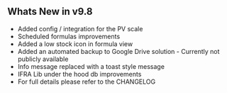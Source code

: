 Whats New in v9.8
--------------------------
- Added config / integration for the PV scale
- Scheduled formulas improvements
- Added a low stock icon in formula view
- Added an automated backup to Google Drive solution - Currently not publicly available
- Info message replaced with a toast style message
- IFRA Lib under the hood db improvements
- For full details please refer to the CHANGELOG